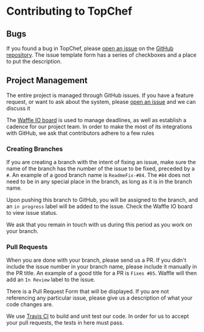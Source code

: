 # Contributing to TopChef 

## Bugs

If you found a bug in TopChef, please 
[open an issue](https://github.com/TopChef/TopChef/issues/new) on the
[GitHub repository](https://github.com/TopChef/TopChef). The issue template
form has a series of checkboxes and a place to put the description.


## Project Management

The entire project is managed through GitHub issues. If you have a feature
request, or want to ask about the system, please [open an issue](
https://github.com/TopChef/TopChef/issues/new) and we can discuss it

The [Waffle IO board](https://waffle.io/TopChef/TopChef) is used to manage
deadlines, as well as establish a cadence for our project team. In order to
make the most of its integrations with GitHub, we ask that contributors
adhere to a few rules

### Creating Branches
If you are creating a branch with the intent of fixing an issue, make sure
the name of the branch has the number of the issue to be fixed, preceded
by a ``#``. An example of a good branch name is ``ReadmeFix-#84``. The 
``#84`` does not need to be in any special place in the branch, as long
as it is in the branch name.

Upon pushing this branch to GitHub, you will be assigned to the branch,
and an ``in progress`` label will be added to the issue. Check the Waffle
IO board to view issue status.

We ask that you remain in touch with us during this period as you work
on your branch.

### Pull Requests

When you are done with your branch, please send us a PR. If you didn't
include the issue number in your branch name, please include it manually
in the PR title. An example of a good title for a PR is ``Fixes #85``. 
Waffle will then add an ``In Review`` label to the issue.

There is a Pull Request Form that will be displayed. If you are not referencing
any particular issue, please give us a description of what your code
changes are.

We use [Travis CI](https://travis-ci.org/TopChef/TopChef) to build and unit
test our code. In order for us to accept your pull requests, the tests in here must
pass.

